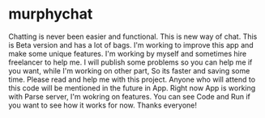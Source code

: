 # murphychat
Chatting is never been easier and functional.
This is new way of chat. This is Beta version and has a lot of bags. I'm working to improve this app and make some unique features. I'm working by myself and sometimes
hire freelancer to help me. I will publish some problems so you can help me if you want, while I'm working on other part, So its faster and saving some time. 
Please read and help me with this project. Anyone who will attend to this code will be mentioned in the future in App. 
Right now App is working with Parse server, I'm wokring on features. You can see Code and Run if you want to see how it works for now.
Thanks everyone!
